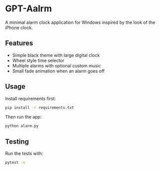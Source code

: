 # GPT-Aalrm

A minimal alarm clock application for Windows inspired by the look of the iPhone clock.

## Features
- Simple black theme with large digital clock
- Wheel style time selector
- Multiple alarms with optional custom music
- Small fade animation when an alarm goes off

## Usage
Install requirements first:
```bash
pip install -r requirements.txt
```
Then run the app:
```bash
python alarm.py
```

## Testing
Run the tests with:
```bash
pytest -v
```
